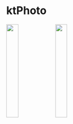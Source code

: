 # ktPhoto

<img src="https://github.com/hunter0113/ktPhoto/blob/master/recyclerView.gif" width="25%" height="25%"> 
<img src="https://github.com/hunter0113/ktPhoto/blob/master/BottomSheetBehavior.gif" width="25%" height="25%">  
